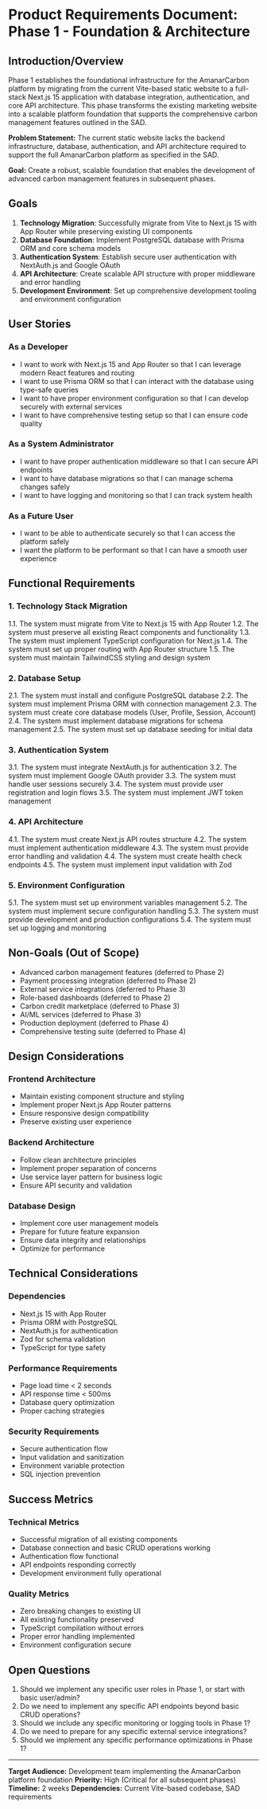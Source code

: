 # Product Requirements Document: Phase 1 - Foundation & Architecture

## Introduction/Overview

Phase 1 establishes the foundational infrastructure for the AmanarCarbon platform by migrating from the current Vite-based static website to a full-stack Next.js 15 application with database integration, authentication, and core API architecture. This phase transforms the existing marketing website into a scalable platform foundation that supports the comprehensive carbon management features outlined in the SAD.

**Problem Statement:** The current static website lacks the backend infrastructure, database, authentication, and API architecture required to support the full AmanarCarbon platform as specified in the SAD.

**Goal:** Create a robust, scalable foundation that enables the development of advanced carbon management features in subsequent phases.

## Goals

1. **Technology Migration**: Successfully migrate from Vite to Next.js 15 with App Router while preserving existing UI components
2. **Database Foundation**: Implement PostgreSQL database with Prisma ORM and core schema models
3. **Authentication System**: Establish secure user authentication with NextAuth.js and Google OAuth
4. **API Architecture**: Create scalable API structure with proper middleware and error handling
5. **Development Environment**: Set up comprehensive development tooling and environment configuration

## User Stories

### As a Developer
- I want to work with Next.js 15 and App Router so that I can leverage modern React features and routing
- I want to use Prisma ORM so that I can interact with the database using type-safe queries
- I want to have proper environment configuration so that I can develop securely with external services
- I want to have comprehensive testing setup so that I can ensure code quality

### As a System Administrator
- I want to have proper authentication middleware so that I can secure API endpoints
- I want to have database migrations so that I can manage schema changes safely
- I want to have logging and monitoring so that I can track system health

### As a Future User
- I want to be able to authenticate securely so that I can access the platform safely
- I want the platform to be performant so that I can have a smooth user experience

## Functional Requirements

### 1. Technology Stack Migration
1.1. The system must migrate from Vite to Next.js 15 with App Router
1.2. The system must preserve all existing React components and functionality
1.3. The system must implement TypeScript configuration for Next.js
1.4. The system must set up proper routing with App Router structure
1.5. The system must maintain TailwindCSS styling and design system

### 2. Database Setup
2.1. The system must install and configure PostgreSQL database
2.2. The system must implement Prisma ORM with connection management
2.3. The system must create core database models (User, Profile, Session, Account)
2.4. The system must implement database migrations for schema management
2.5. The system must set up database seeding for initial data

### 3. Authentication System
3.1. The system must integrate NextAuth.js for authentication
3.2. The system must implement Google OAuth provider
3.3. The system must handle user sessions securely
3.4. The system must provide user registration and login flows
3.5. The system must implement JWT token management

### 4. API Architecture
4.1. The system must create Next.js API routes structure
4.2. The system must implement authentication middleware
4.3. The system must provide error handling and validation
4.4. The system must create health check endpoints
4.5. The system must implement input validation with Zod

### 5. Environment Configuration
5.1. The system must set up environment variables management
5.2. The system must implement secure configuration handling
5.3. The system must provide development and production configurations
5.4. The system must set up logging and monitoring

## Non-Goals (Out of Scope)

- Advanced carbon management features (deferred to Phase 2)
- Payment processing integration (deferred to Phase 2)
- External service integrations (deferred to Phase 3)
- Role-based dashboards (deferred to Phase 2)
- Carbon credit marketplace (deferred to Phase 3)
- AI/ML services (deferred to Phase 3)
- Production deployment (deferred to Phase 4)
- Comprehensive testing suite (deferred to Phase 4)

## Design Considerations

### Frontend Architecture
- Maintain existing component structure and styling
- Implement proper Next.js App Router patterns
- Ensure responsive design compatibility
- Preserve existing user experience

### Backend Architecture
- Follow clean architecture principles
- Implement proper separation of concerns
- Use service layer pattern for business logic
- Ensure API security and validation

### Database Design
- Implement core user management models
- Prepare for future feature expansion
- Ensure data integrity and relationships
- Optimize for performance

## Technical Considerations

### Dependencies
- Next.js 15 with App Router
- Prisma ORM with PostgreSQL
- NextAuth.js for authentication
- Zod for schema validation
- TypeScript for type safety

### Performance Requirements
- Page load time < 2 seconds
- API response time < 500ms
- Database query optimization
- Proper caching strategies

### Security Requirements
- Secure authentication flow
- Input validation and sanitization
- Environment variable protection
- SQL injection prevention

## Success Metrics

### Technical Metrics
- Successful migration of all existing components
- Database connection and basic CRUD operations working
- Authentication flow functional
- API endpoints responding correctly
- Development environment fully operational

### Quality Metrics
- Zero breaking changes to existing UI
- All existing functionality preserved
- TypeScript compilation without errors
- Proper error handling implemented
- Environment configuration secure

## Open Questions

1. Should we implement any specific user roles in Phase 1, or start with basic user/admin?
2. Do we need to implement any specific API endpoints beyond basic CRUD operations?
3. Should we include any specific monitoring or logging tools in Phase 1?
4. Do we need to prepare for any specific external service integrations?
5. Should we implement any specific performance optimizations in Phase 1?

---

**Target Audience:** Development team implementing the AmanarCarbon platform foundation
**Priority:** High (Critical for all subsequent phases)
**Timeline:** 2 weeks
**Dependencies:** Current Vite-based codebase, SAD requirements

